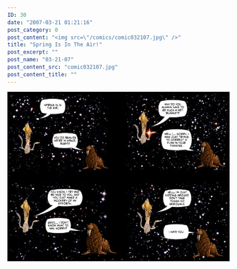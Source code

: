 ```yaml
---
ID: 30
date: "2007-03-21 01:21:16"
post_category: 0
post_content: "<img src=\"/comics/comic032107.jpg\" />"
title: "Spring Is In The Air!"
post_excerpt: ""
post_name: "03-21-07"
post_content_src: "comic032107.jpg"
post_content_title: ""
---
```



[![](/comics-hi-res/comic032107.jpg)](/comics-hi-res/comic032107.jpg "")
